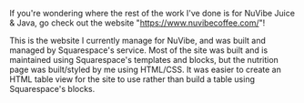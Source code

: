 If you're wondering where the rest of the work I've done is for NuVibe Juice & Java, go check out the website "https://www.nuvibecoffee.com/"!  

This is the website I currently manage for NuVibe, and was built and managed by Squarespace's service.  Most of the site was built and is maintained using Squarespace's templates and blocks, but the nutrition page was built/styled by me using HTML/CSS.  It was easier to create an HTML table view for the site to use rather than build a table using Squarespace's blocks.